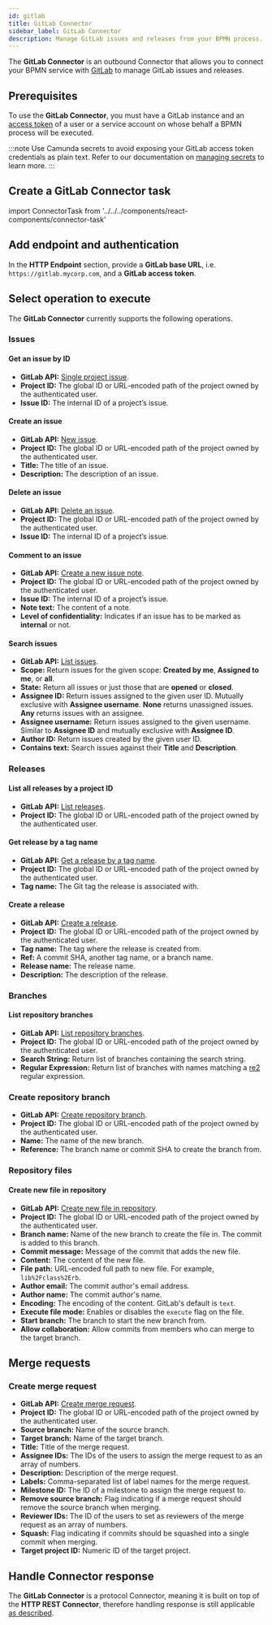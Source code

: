 ```yaml
---
id: gitlab
title: GitLab Connector
sidebar_label: GitLab Connector
description: Manage GitLab issues and releases from your BPMN process. Learn about creating a GitLab Connector task and get started.
---
```


The **GitLab Connector** is an outbound Connector that allows you to connect your BPMN service with [GitLab](https://about.gitlab.com/) to manage GitLab issues and releases.

## Prerequisites

To use the **GitLab Connector**, you must have a GitLab instance and an [access token](https://docs.gitlab.com/ee/user/profile/personal_access_tokens.html) of a user
or a service account on whose behalf a BPMN process will be executed.

:::note
Use Camunda secrets to avoid exposing your GitLab access token credentials as plain text. Refer to our documentation on [managing secrets](/components/console/manage-clusters/manage-secrets.md) to learn more.
:::

## Create a GitLab Connector task

import ConnectorTask from '../../../components/react-components/connector-task'

## Add endpoint and authentication

In the **HTTP Endpoint** section, provide a **GitLab base URL**, i.e. `https://gitlab.mycorp.com`, and a **GitLab access token**.

## Select operation to execute

The **GitLab Connector** currently supports the following operations.

### Issues

#### Get an issue by ID

- **GitLab API:** [Single project issue](https://docs.gitlab.com/ee/api/issues.html#single-project-issue).
- **Project ID:** The global ID or URL-encoded path of the project owned by the authenticated user.
- **Issue ID:** The internal ID of a project’s issue.

#### Create an issue

- **GitLab API:** [New issue](https://docs.gitlab.com/ee/api/issues.html#new-issue).
- **Project ID:** The global ID or URL-encoded path of the project owned by the authenticated user.
- **Title:** The title of an issue.
- **Description:** The description of an issue.

#### Delete an issue

- **GitLab API:** [Delete an issue](https://docs.gitlab.com/ee/api/issues.html#delete-an-issue).
- **Project ID:** The global ID or URL-encoded path of the project owned by the authenticated user.
- **Issue ID:** The internal ID of a project’s issue.

#### Comment to an issue

- **GitLab API:** [Create a new issue note](https://docs.gitlab.com/ee/api/notes.html#create-new-issue-note).
- **Project ID:** The global ID or URL-encoded path of the project owned by the authenticated user.
- **Issue ID:** The internal ID of a project’s issue.
- **Note text:** The content of a note.
- **Level of confidentiality:** Indicates if an issue has to be marked as **internal** or not.

#### Search issues

- **GitLab API:** [List issues](https://docs.gitlab.com/ee/api/issues.html#list-issues).
- **Scope:** Return issues for the given scope: **Created by me**, **Assigned to me**, or **all**.
- **State:** Return all issues or just those that are **opened** or **closed**.
- **Assignee ID:** Return issues assigned to the given user ID. Mutually exclusive with **Assignee username**. **None** returns unassigned issues. **Any** returns issues with an assignee.
- **Assignee username:** Return issues assigned to the given username. Similar to **Assignee ID** and mutually exclusive with **Assignee ID**.
- **Author ID:** Return issues created by the given user ID.
- **Contains text:** Search issues against their **Title** and **Description**.

### Releases

#### List all releases by a project ID

- **GitLab API:** [List releases](https://docs.gitlab.com/ee/api/releases/#list-releases).
- **Project ID:** The global ID or URL-encoded path of the project owned by the authenticated user.

#### Get release by a tag name

- **GitLab API:** [Get a release by a tag name](https://docs.gitlab.com/ee/api/releases/#get-a-release-by-a-tag-name).
- **Project ID:** The global ID or URL-encoded path of the project owned by the authenticated user.
- **Tag name:** The Git tag the release is associated with.

#### Create a release

- **GitLab API:** [Create a release](https://docs.gitlab.com/ee/api/releases/#create-a-release).
- **Project ID:** The global ID or URL-encoded path of the project owned by the authenticated user.
- **Tag name:** The tag where the release is created from.
- **Ref:** A commit SHA, another tag name, or a branch name.
- **Release name:** The release name.
- **Description:** The description of the release.

### Branches

#### List repository branches

- **GitLab API:** [List repository branches](https://docs.gitlab.com/ee/api/branches.html#list-repository-branches).
- **Project ID:** The global ID or URL-encoded path of the project owned by the authenticated user.
- **Search String:** Return list of branches containing the search string.
- **Regular Expression:** Return list of branches with names matching a [re2](https://github.com/google/re2/wiki/Syntax) regular expression.

### Create repository branch

- **GitLab API:** [Create repository branch](https://docs.gitlab.com/ee/api/branches.html#create-repository-branch).
- **Project ID:** The global ID or URL-encoded path of the project owned by the authenticated user.
- **Name:** The name of the new branch.
- **Reference:** The branch name or commit SHA to create the branch from.

### Repository files

#### Create new file in repository

- **GitLab API:** [Create new file in repository](https://docs.gitlab.com/ee/api/repository_files.html#create-new-file-in-repository).
- **Project ID:** The global ID or URL-encoded path of the project owned by the authenticated user.
- **Branch name:** Name of the new branch to create the file in. The commit is added to this branch.
- **Commit message:** Message of the commit that adds the new file.
- **Content:** The content of the new file.
- **File path:** URL-encoded full path to new file. For example, `lib%2Fclass%2Erb`.
- **Author email:** The commit author's email address.
- **Author name:** The commit author's name.
- **Encoding:** The encoding of the content. GitLab's default is `text`.
- **Execute file mode:** Enables or disables the `execute` flag on the file.
- **Start branch:** The branch to start the new branch from.
- **Allow collaboration:** Allow commits from members who can merge to the target branch.

## Merge requests

### Create merge request

- **GitLab API:** [Create merge request](https://docs.gitlab.com/ee/api/merge_requests.html#create-mr).
- **Project ID:** The global ID or URL-encoded path of the project owned by the authenticated user.
- **Source branch:** Name of the source branch.
- **Target branch:** Name of the target branch.
- **Title:** Title of the merge request.
- **Assignee IDs:** The IDs of the users to assign the merge request to as an array of numbers.
- **Description:** Description of the merge request.
- **Labels:** Comma-separated list of label names for the merge request.
- **Milestone ID:** The ID of a milestone to assign the merge request to.
- **Remove source branch:** Flag indicating if a merge request should remove the source branch when merging.
- **Reviewer IDs:** The ID of the users to set as reviewers of the merge request as an array of numbers.
- **Squash:** Flag indicating if commits should be squashed into a single commit when merging.
- **Target project ID:** Numeric ID of the target project.

## Handle Connector response

The **GitLab Connector** is a protocol Connector, meaning it is built on top of the **HTTP REST Connector**, therefore
handling response is still applicable [as described](/components/connectors/protocol/rest.md#response).
